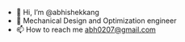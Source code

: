 - 👋 Hi, I’m @abhishekkang
- 👀 Mechanical Design and Optimization engineer  
- 📫 How to reach me abh0207@gmail.com

<!---
abhishekkang/abhishekkang is a ✨ special ✨ repository because its `README.md` (this file) appears on your GitHub profile.
You can click the Preview link to take a look at your changes.
--->
